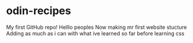 # odin-recipes
My first GitHub repo!
Helllo peoples
Now making mr first website stucture
Adding as much as i can with what ive learned so far before learning css